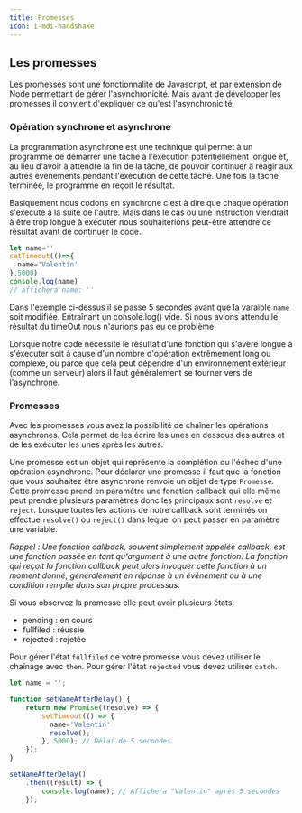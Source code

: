 ```yaml
---
title: Promesses
icon: i-mdi-handshake
---
```


## Les promesses

Les promesses sont une fonctionnalité de Javascript, et par extension de Node permettant de gérer l'asynchronicité. Mais avant de développer les promesses il convient d'expliquer ce qu'est l'asynchronicité.

### Opération synchrone et asynchrone

La programmation asynchrone est une technique qui permet à un programme de démarrer une tâche à l'exécution potentiellement longue et, au lieu d'avoir à attendre la fin de la tâche, de pouvoir continuer à réagir aux autres évènements pendant l'exécution de cette tâche. Une fois la tâche terminée, le programme en reçoit le résultat.

Basiquement nous codons en synchrone c'est à dire que chaque opération s'execute à la suite de l'autre. Mais dans le cas ou une instruction viendrait à être trop longue à exécuter nous souhaiterions peut-être attendre ce résultat avant de continuer le code.

```javascript
let name=''
setTimeout(()=>{
  name='Valentin'
},5000)
console.log(name)
// affichera name: ''
```

Dans l'exemple ci-dessus il se passe 5 secondes avant que la varaible `name` soit modifiée. Entraînant un console.log() vide. Si nous avions attendu le résultat du timeOut nous n'aurions pas eu ce problème.

Lorsque notre code nécessite le résultat d'une fonction qui s'avère longue à s'éxecuter soit à cause d'un nombre d'opération extrêmement long ou complexe, ou parce que celà peut dépendre d'un environnement extérieur (comme un serveur) alors il faut généralement se tourner vers de l'asynchrone.

### Promesses

Avec les promesses vous avez la possibilité de chaîner les opérations asynchrones. Cela permet de les écrire les unes en dessous des autres et de les exécuter les unes après les autres.

Une promesse est un objet qui représente la complétion ou l'échec d'une opération asynchrone. Pour déclarer une promesse il faut que la fonction que vous souhaitez être asynchrone renvoie un objet de type `Promesse`. Cette promesse prend en paramètre une fonction callback qui elle même peut prendre plusieurs paramètres donc les principaux sont `resolve` et `reject`. Lorsque toutes les actions de notre callback sont terminés on effectue `resolve()` ou `reject()` dans lequel on peut passer en paramètre une variable.

*Rappel : Une fonction callback, souvent simplement appelée callback, est une fonction passée en tant qu'argument à une autre fonction. La fonction qui reçoit la fonction callback peut alors invoquer cette fonction à un moment donné, généralement en réponse à un événement ou à une condition remplie dans son propre processus.*

Si vous observez la promesse elle peut avoir plusieurs états:

- pending : en cours
- fullfiled : réussie
- rejected : rejetée

Pour gérer l'état `fullfiled` de votre promesse vous devez utiliser le chaînage avec `then`. Pour gérer l'état `rejected` vous devez utiliser `catch`.

```javascript
let name = '';

function setNameAfterDelay() {
    return new Promise((resolve) => {
        setTimeout(() => {
          name='Valentin'
          resolve();
        }, 5000); // Délai de 5 secondes
    });
}

setNameAfterDelay()
    .then((result) => {
        console.log(name); // Affichera "Valentin" après 5 secondes
    });
```